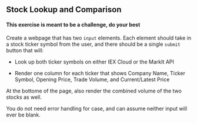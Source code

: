 ## Stock Lookup and Comparison

#### This exercise is meant to be a challenge, do your best

Create a webpage that has two `input` elements. Each element should take in a stock ticker symbol from the user, and there should be a single `submit` button that will:

* Look up both ticker symbols on either IEX Cloud or the MarkIt API

* Render one column for each ticker that shows Company Name, Ticker Symbol, Opening Price, Trade Volume, and Current/Latest Price

At the bottome of the page, also render the combined volume of the two stocks as well.

You do not need error handling for case, and can assume neither input will ever be blank.